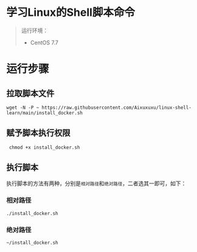 # 学习Linux的Shell脚本命令
> 运行环境：
> - CentOS  7.7
# 运行步骤
## 拉取脚本文件
```shell
wget -N -P ~ https://raw.githubusercontent.com/Aixuxuxu/linux-shell-learn/main/install_docker.sh
```
## 赋予脚本执行权限
```shell
 chmod +x install_docker.sh
```
## 执行脚本
执行脚本的方法有两种，分别是`相对路径`和`绝对路径`，二者选其一即可，如下：
### 相对路径
```shell
./install_docker.sh
```
### 绝对路径
```shell
~/install_docker.sh
```